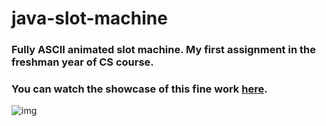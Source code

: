 # java-slot-machine
### Fully ASCII animated slot machine. My first assignment in the freshman year of CS course.
### You can watch the showcase of this fine work [here](https://www.youtube.com/channel/UC0vPz1tX7nnLlTL6g4K4hgQ).

![img](https://github.com/Mekam1/java-slot-machine/assets/139581582/ab9ed900-c2b3-4f39-b29b-2f8269ed2047)

